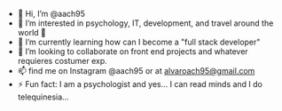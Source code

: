 - 👋 Hi, I’m @aach95
- 👀 I’m interested in psychology, IT, development, and travel around the world 🚀
- 🌱 I’m currently learning how can I become a "full stack developer"
- 💞️ I’m looking to collaborate on front end projects and whatever requieres costumer exp. 
- 📫 find me on Instagram @aach95 or at alvaroach95@gmail.com
- ⚡ Fun fact: I am a psychologist and yes... I can read minds and I do telequinesia... 

<!---
aach95/aach95 is a ✨ special ✨ repository because its `README.md` (this file) appears on your GitHub profile.
You can click the Preview link to take a look at your changes.
--->
